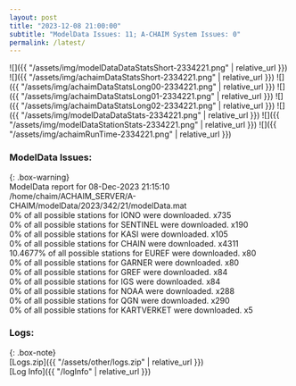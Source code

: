 ```yaml
---
layout: post
title: "2023-12-08 21:00:00"
subtitle: "ModelData Issues: 11; A-CHAIM System Issues: 0"
permalink: /latest/
---
```


![]({{ "/assets/img/modelDataDataStatsShort-2334221.png" | relative_url }})
![]({{ "/assets/img/achaimDataStatsShort-2334221.png" | relative_url }})
![]({{ "/assets/img/achaimDataStatsLong00-2334221.png" | relative_url }})
![]({{ "/assets/img/achaimDataStatsLong01-2334221.png" | relative_url }})
![]({{ "/assets/img/achaimDataStatsLong02-2334221.png" | relative_url }})
![]({{ "/assets/img/modelDataDataStats-2334221.png" | relative_url }})
![]({{ "/assets/img/modelDataStationStats-2334221.png" | relative_url }})
![]({{ "/assets/img/achaimRunTime-2334221.png" | relative_url }})


### ModelData Issues:  
  
{: .box-warning}  
 ModelData report for 08-Dec-2023 21:15:10   
 /home/chaim/ACHAIM_SERVER/A-CHAIM/modelData/2023/342/21/modelData.mat   
 0% of all possible stations for IONO were downloaded. x735   
 0% of all possible stations for SENTINEL were downloaded. x190   
 0% of all possible stations for KASI were downloaded. x105   
 0% of all possible stations for CHAIN were downloaded. x4311   
 10.4677% of all possible stations for EUREF were downloaded. x80   
 0% of all possible stations for GARNER were downloaded. x80   
 0% of all possible stations for GREF were downloaded. x84   
 0% of all possible stations for IGS were downloaded. x84   
 0% of all possible stations for NOAA were downloaded. x288   
 0% of all possible stations for QGN were downloaded. x290   
 0% of all possible stations for KARTVERKET were downloaded. x5   
  


### Logs:  
  
{: .box-note}  
[Logs.zip]({{ "/assets/other/logs.zip" | relative_url }})  
[Log Info]({{ "/logInfo" | relative_url }})  

